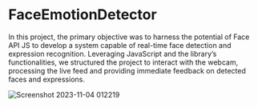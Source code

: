 # FaceEmotionDetector

In this project, the primary objective was to harness the potential of Face API JS to develop a system capable of real-time face detection and expression recognition. Leveraging JavaScript and the library’s functionalities, we structured the project to interact with the webcam, processing the live feed and providing immediate feedback on detected faces and expressions.

![Screenshot 2023-11-04 012219](https://github.com/chamithZ/FaceEmotionDetector/assets/89042294/44f5a14a-29ea-47ac-92a2-82e4ada7b3a1)
